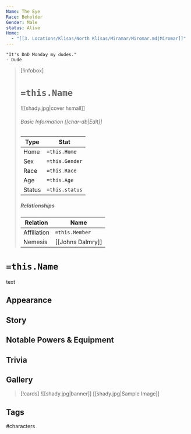 ```yaml
---
Name: The Eye
Race: Beholder
Gender: Male
status: Alive
Home:
  - "[[3. Locations/Klisas/North Klisas/Miramar/Miromar.md|Miromar]]"
---
```

	"It's DnD Monday my dudes." 
	- Dude

> [!infobox]
> # `=this.Name`
> ![[shady.jpg|cover hsmall]]
> ###### Basic Information [[char-db|Edit]]
> | Type | Stat |
> | ---- | ---- |
> | Home | `=this.Home` |
> | Sex | `=this.Gender` |
> | Race | `=this.Race` |
> | Age | `=this.Age` |
> | Status | `=this.status` |
> ##### Relationships
> | Relation | Name |
> | ---- | ---- |
> | Affiliation | `=this.Member` |
> |Nemesis | [[Johns Dalmry]]|

# `=this.Name`
text
## Appearance
## Story
## Notable Powers & Equipment
## Trivia

## Gallery
>[!cards]
>![[shady.jpg|banner]]
>[[shady.jpg|Sample Image]]
>

## Tags
#characters
